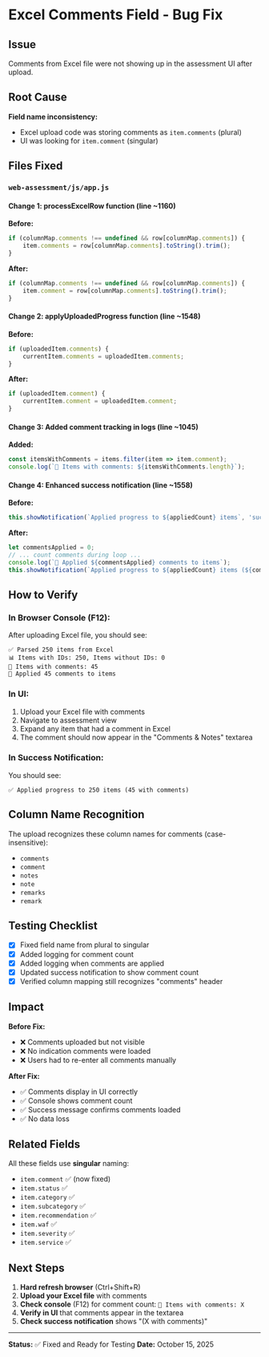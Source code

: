 # Excel Comments Field - Bug Fix

## Issue
Comments from Excel file were not showing up in the assessment UI after upload.

## Root Cause
**Field name inconsistency:**
- Excel upload code was storing comments as `item.comments` (plural)
- UI was looking for `item.comment` (singular)

## Files Fixed

### `web-assessment/js/app.js`

#### Change 1: processExcelRow function (line ~1160)
**Before:**
```javascript
if (columnMap.comments !== undefined && row[columnMap.comments]) {
    item.comments = row[columnMap.comments].toString().trim();
}
```

**After:**
```javascript
if (columnMap.comments !== undefined && row[columnMap.comments]) {
    item.comment = row[columnMap.comments].toString().trim();
}
```

#### Change 2: applyUploadedProgress function (line ~1548)
**Before:**
```javascript
if (uploadedItem.comments) {
    currentItem.comments = uploadedItem.comments;
}
```

**After:**
```javascript
if (uploadedItem.comment) {
    currentItem.comment = uploadedItem.comment;
}
```

#### Change 3: Added comment tracking in logs (line ~1045)
**Added:**
```javascript
const itemsWithComments = items.filter(item => item.comment);
console.log(`💬 Items with comments: ${itemsWithComments.length}`);
```

#### Change 4: Enhanced success notification (line ~1558)
**Before:**
```javascript
this.showNotification(`Applied progress to ${appliedCount} items`, 'success');
```

**After:**
```javascript
let commentsApplied = 0;
// ... count comments during loop ...
console.log(`📝 Applied ${commentsApplied} comments to items`);
this.showNotification(`Applied progress to ${appliedCount} items (${commentsApplied} with comments)`, 'success');
```

## How to Verify

### In Browser Console (F12):
After uploading Excel file, you should see:
```
✅ Parsed 250 items from Excel
📊 Items with IDs: 250, Items without IDs: 0
💬 Items with comments: 45
📝 Applied 45 comments to items
```

### In UI:
1. Upload your Excel file with comments
2. Navigate to assessment view
3. Expand any item that had a comment in Excel
4. The comment should now appear in the "Comments & Notes" textarea

### In Success Notification:
You should see:
```
✅ Applied progress to 250 items (45 with comments)
```

## Column Name Recognition

The upload recognizes these column names for comments (case-insensitive):
- `comments`
- `comment`
- `notes`
- `note`
- `remarks`
- `remark`

## Testing Checklist

- [x] Fixed field name from plural to singular
- [x] Added logging for comment count
- [x] Added logging when comments are applied
- [x] Updated success notification to show comment count
- [x] Verified column mapping still recognizes "comments" header

## Impact

**Before Fix:**
- ❌ Comments uploaded but not visible
- ❌ No indication comments were loaded
- ❌ Users had to re-enter all comments manually

**After Fix:**
- ✅ Comments display in UI correctly
- ✅ Console shows comment count
- ✅ Success message confirms comments loaded
- ✅ No data loss

## Related Fields

All these fields use **singular** naming:
- `item.comment` ✅ (now fixed)
- `item.status` ✅
- `item.category` ✅
- `item.subcategory` ✅
- `item.recommendation` ✅
- `item.waf` ✅
- `item.severity` ✅
- `item.service` ✅

## Next Steps

1. **Hard refresh browser** (Ctrl+Shift+R)
2. **Upload your Excel file** with comments
3. **Check console** (F12) for comment count: `💬 Items with comments: X`
4. **Verify in UI** that comments appear in the textarea
5. **Check success notification** shows "(X with comments)"

---

**Status:** ✅ Fixed and Ready for Testing
**Date:** October 15, 2025
